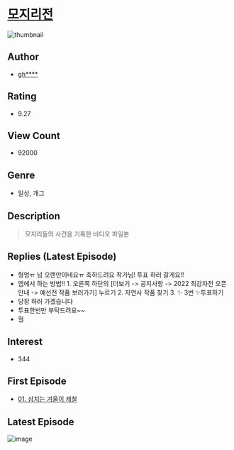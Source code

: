 # [모지리전](https://comic.naver.com/bestChallenge/list?titleId=753868)
![thumbnail](https://image-comic.pstatic.net/user_contents_data/challenge_comic/2020/12/11/337125/thumbnail_202x16459aacc34_982c_4e60_acf4_0c191e5fd499_00005228.JPEG)

## Author
- [gh****](https://comic.naver.com/artistTitle?id=337125)

## Rating
- 9.27

## View Count
- 92000

## Genre
- 일상, 개그

## Description
> 모지리들의 사건을 기록한 비디오 파일본

## Replies (Latest Episode)
- 헝엉ㅠ 넘 오랜만이네요ㅠ 축하드려요 작가님! 투표 하러 갈게요!!
- 앱에서 하는 방법‼️ 1. 오른쪽 하단의 [더보기 -> 공지사항 -> 2022 최강자전 오픈 안내 -> 예선전 작품 보러가기] 누르기 2. 자연사 작품 찾기 3. ✨ 3번 ✨투표하기
- 당장 하러 가겠습니다
- 투표한번만 부탁드려요~~
- 헐

## Interest
- 344

## First Episode
- [01. 삼치는 겨울이 제철](https://comic.naver.com/bestChallenge/detail?titleId=753868&no=1)

## Latest Episode
![image](https://image-comic.pstatic.net/user_contents_data/challenge_comic/2022/08/26/337125/upload_4049408292724761400.jpeg)

